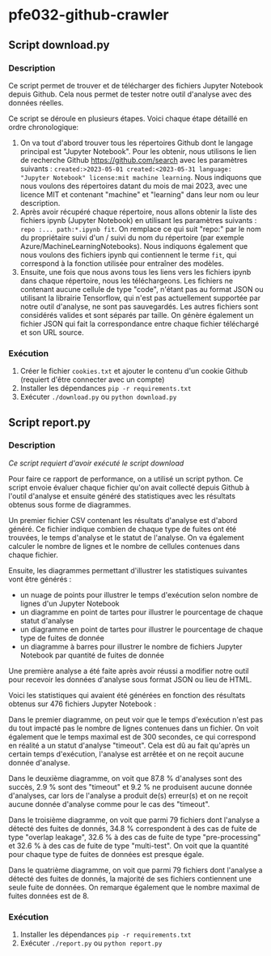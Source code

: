 # pfe032-github-crawler

## Script download.py

### Description

Ce script permet de trouver et de télécharger des fichiers Jupyter Notebook depuis Github. Cela nous permet de tester notre outil d'analyse avec des données réelles.

Ce script se déroule en plusieurs étapes. Voici chaque étape détaillé en ordre chronologique:

1. On va tout d'abord trouver tous les répertoires Github dont le langage principal est "Jupyter Notebook". Pour les obtenir, nous utilisons le lien de recherche Github https://github.com/search avec les paramètres suivants : `created:>2023-05-01 created:<2023-05-31 language: "Jupyter Notebook" license:mit machine learning`. Nous indiquons que nous voulons des répertoires datant du mois de mai 2023, avec une licence MIT et contenant "machine" et "learning" dans leur nom ou leur description.
2. Après avoir récupéré chaque répertoire, nous allons obtenir la liste des fichiers ipynb (Jupyter Notebook) en utilisant les paramètres suivants : `repo :... path:*.ipynb fit`. On remplace ce qui suit "repo:" par le nom du propriétaire suivi d'un / suivi du nom du répertoire (par exemple Azure/MachineLearningNotebooks). Nous indiquons également que nous voulons des fichiers ipynb qui contiennent le terme `fit`, qui correspond à la fonction utilisée pour entraîner des modèles.
3. Ensuite, une fois que nous avons tous les liens vers les fichiers ipynb dans chaque répertoire, nous les téléchargeons. Les fichiers ne contenant aucune cellule de type "code", n'étant pas au format JSON ou utilisant la librairie Tensorflow, qui n'est pas actuellement supportée par notre outil d'analyse, ne sont pas sauvegardés. Les autres fichiers sont considérés valides et sont séparés par taille. On génère également un fichier JSON qui fait la correspondance entre chaque fichier téléchargé et son URL source.

### Exécution

1. Créer le fichier ``cookies.txt`` et ajouter le contenu d'un cookie Github (requiert d'être connecter avec un compte)
2. Installer les dépendances `pip -r requirements.txt`
3. Exécuter `./download.py` ou `python download.py`

## Script report.py

### Description

*Ce script requiert d'avoir exécuté le script download*

Pour faire ce rapport de performance, on a utilisé un script python. Ce script envoie évaluer chaque fichier qu'on avait collecté depuis Github à l'outil d'analyse et ensuite généré des statistiques avec les résultats obtenus sous forme de diagrammes.

Un premier fichier CSV contenant les résultats d'analyse est d'abord généré. Ce fichier indique combien de chaque type de fuites ont été trouvées, le temps d'analyse et le statut de l'analyse. On va également calculer le nombre de lignes et le nombre de cellules contenues dans chaque fichier.

Ensuite, les diagrammes permettant d'illustrer les statistiques suivantes vont être générés :
- un nuage de points pour illustrer le temps d'exécution selon nombre de lignes d'un Jupyter Notebook
- un diagramme en point de tartes pour illustrer le pourcentage de chaque statut d'analyse
- un diagramme en point de tartes pour illustrer le pourcentage de chaque type de fuites de donnée
- un diagramme à barres pour illustrer le nombre de fichiers Jupyter Notebook par quantité de fuites de donnée

Une première analyse a été faite après avoir réussi a modifier notre outil pour recevoir les données d'analyse sous format JSON ou lieu de HTML.



Voici les statistiques qui avaient été générées en fonction des résultats obtenus sur 476 fichiers Jupyter Notebook :

Dans le premier diagramme, on peut voir que le temps d'exécution n'est pas du tout impacté pas le nombre de lignes contenues dans un fichier. On voit également que le temps maximal est de 300 secondes, ce qui correspond en réalité a un statut d'analyse "timeout". Cela est dû au fait qu'après un certain temps d'exécution, l'analyse est arrêtée et on ne reçoit aucune donnée d'analyse.

Dans le deuxième diagramme, on voit que 87.8 % d'analyses sont des succès, 2.9 % sont des "timeout" et 9.2 % ne produisent aucune donnée d'analyses, car lors de l'analyse a produit de(s) erreur(s) et on ne reçoit aucune donnée d'analyse comme pour le cas des "timeout".

Dans le troisième diagramme, on voit que parmi 79 fichiers dont l'analyse a détecté des fuites de donnés, 34.8 % correspondent à des cas de fuite de type "overlap leakage", 32.6 % à des cas de fuite de type "pre-processing" et 32.6 % à des cas de fuite de type "multi-test". On voit que la quantité pour chaque type de fuites de données est presque égale.

Dans le quatrième diagramme, on voit que parmi 79 fichiers dont l'analyse a détecté des fuites de donnés, la majorité de ses fichiers contiennent une seule fuite de données. On remarque également que le nombre maximal de fuites données est de 8.


### Exécution

1. Installer les dépendances `pip -r requirements.txt`
2. Exécuter `./report.py` ou `python report.py`
